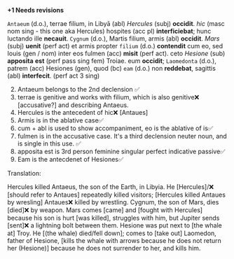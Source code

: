 **+1 Needs revisions**

`Antaeum` (d.o.), terrae filium, in Libyā (abl) *Hercules* (subj) **occidit**. *hic* (masc nom sing - this one aka Hercules) hospites (acc pl) **interficiebat**; hunc luctando ille **necauit**. `Cygnum` (d.o.), Martis filium, armis (abl) **occidit**. *Mars* (subj) **uenit** (perf act) et armis propter `filium` (d.o.) **contendit** cum eo, sed Iouis (gen / nom) inter eos fulmen (acc) **misit** (perf act). ceto *Hesione* (sub) **apposita** **est** (perf pass sing fem) Troiae. eum **occidit**; `Laomedonta` (d.o.), patrem (acc) Hesiones (gen), quod (bc) `eam` (d.o.) non **reddebat**, sagittis (abl) **interfecit**. (perf act 3 sing)

2. Antaeum belongs to the 2nd declension ✅
3. terrae is genitive and works with filium, which is also genitive❌ [accusative?] and describing Antaeus. 
4. Hercules is the antecedent of hic❌ [Antaues]
5. Armis is in the ablative case✅
6. cum + abl is used to show accompaniment, eo is the ablative of is✅
7. fulmen is in the accusative case. It's a third declension neuter noun, and is single in this use. ✅
8. apposita est is 3rd person feminine singular perfect indicative passive✅
9. Eam is the antecdenet of Hesiones✅


Translation:


Hercules killed Antaeus, the son of the Earth, in Libyia. He [Hercules]/❌ [should refer to Antaues] repeatedly killed visitors; [Hercules killed Antaues by wresling] Antaues❌ killed by wrestling. Cygnum, the son of Mars, dies [died]❌ by weapon. Mars comes [came] and [fought with Hercules] because his son is hurt [was killed], struggles with him, but Jupiter sends [sent]❌ a lightning bolt between them. Hesione was put next to [the whale at] Troy. He [(the whale) died/fell down]; comes to [take out] Laomedon, father of Hesione, [kills the whale with arrows because he does not return her (Hesione)] because he does not surrender to her, and kills him. 
